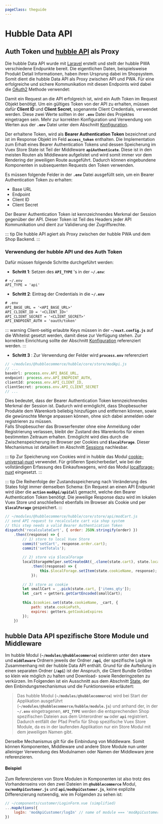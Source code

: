 ```yaml
---
pageClass: theguide
---
```


# Hubble Data API

## Auth Token und [hubble API](../../api) als Proxy

Die hubble Data API wurde mit [Laravel](https://laravel.com/) erstellt und stellt der hubble PWA
verschiedene Endpunkte bereit. Die eigentlichen Daten, beispielsweise 
Produkt Detail Informationen, haben ihren Ursprung dabei im Shopsystem.
Somit dient die hubble Data API als Proxy zwischen API und PWA.
Für eine erfolgreiche und sichere Kommunikation mit diesen Endpoints wird dabei 
die [OAuth2](https://oauth2.thephpleague.com/terminology/) Methode verwendet: 

Damit ein Request an die API erfolgreich ist, wird ein Auth Token im Request Objekt benötigt. 
Um ein gültiges Token von der API zu erhalten, müssen dafür __Client ID__ und __Client Secret__, sogenannte Client Credentials,
verwendet werden. Diese zwei Werte sollten in der __`.env`__ 
Datei des Projektes eingetragen sein. Mehr zur korrekten Konfiguration und Verwendung von Werten aus der __`.env`__ Datei 
unter dem Abschnitt [Konfiguration](../configuration.md).

Der erhaltene Token, wird als __Bearer Authentication Token__ bezeichnet und ist im Response Objekt im Feld __`access_token`__ enthalten.
Die Implementation zum Erhalt eines Bearer Authentication Tokens und dessen Speicherung im Vuex Store State ist Teil
der Middleware __`apiAuthenticate`__. Diese ist in den meisten Routen als Middleware aufgelistet und wird somit immer vor
dem Rendering der jeweiligen Route ausgeführt. Dadurch können eingebundene Komponenten in subsequenten Requests den Token
verwenden.

Es müssen folgende Felder in der __`.env`__ Datei ausgefüllt sein, um ein Bearer Authentication Token zu erhalten:
+ Base URL
+ Endpoint
+ Client ID
+ Client Secret

Der Bearer Authentication Token ist kennzeichnendes Merkmal der Session gegenüber der API.
Dieser Token ist Teil des Headers jeder API Kommunikation und dient zur Validierung der Zugriffsrechte.


::: tip
Die hubble API agiert als Proxy zwischen der hubble PWA und dem Shop Backend. 
:::
 
### Verwendung der hubble API und des Auth Token

Dafür müssen folgende Schritte durchgeführt werden:
* __Schritt 1__: Setzen des __`API_TYPE`__ 's in der __`~/.env`__:
``` text
# ~/.env
API_TYPE = 'api' 
```

* __Schritt 2__: Eintrag der Credentials in die __`~/.env`__

``` txt
# .env
API_BASE_URL = '<API_BASE_URL>'
API_CLIENT_ID = '<CLIENT_ID>'
API_CLIENT_SECRET = '<CLIENT_SECRET>'
API_ENDPOINT_AUTH = 'oauth/token'
```

::: warning
Client-seitig erlaubte Keys müssen in der __`~/nuxt.config.js`__ auf die Whitelist gesetzt werden,
damit diese zur Verfügung stehen. Zur korrekten Einrichtung sollte der Abschnitt [Konfiguration](configuration.md) referenziert werden.
:::


* __Schritt 3__ : Zur Verwendung der Felder wird __`process.env`__ referenziert
``` js
// ~/modules/@hubblecommerce/hubble/core/store/modApi.js
// ...
baseUrl: process.env.API_BASE_URL,
endpoint: process.env.API_ENDPOINT_AUTH,
clientId: process.env.API_CLIENT_ID,
clientSecret: process.env.API_CLIENT_SECRET
// ...
```

Dies bedeutet, dass der Bearer Authentication Token kennzeichnendes Merkmal der Session ist.
Dadurch wird ermöglicht, dass Shopbesucher Produkte dem Warenkorb beliebig hinzufügen und entfernen können, sowie die
gewünschte Menge anpassen können, ohne sich dabei anmelden oder registrieren zu müssen.  
Falls Shopbesucher das Browserfenster ohne eine Anmeldung oder Registrierung  verlassen, bleibt der Zustand des Warenkorbs
für einen bestimmten Zeitraum erhalten. Ermöglicht wird dies durch die Zwischenspeicherung im Browser per
Cookies und __`$localForage`__.
Dieser Mechanismus ist detailliert im Abschnitt [Sessions](../architectureanddataflow/sessions.md) nachlesbar.

::: tip
Zur Speicherung von Cookies wird in hubble das Modul [cookie-universal-nuxt](https://www.npmjs.com/package/cookie-universal-nuxt)
verwendet. Für größeren Speicherbedarf, wie bei der vollständigen Erfassung des Einkaufswagens, wird das Modul [localforage-nuxt](https://www.npmjs.com/package/localforage-nuxt) eingesetzt.
:::


::: tip
Die Reihenfolge der Zustandsspeicherung nach Veränderung des States folgt immer demselben Schema:
Ein Request an einen API Endpunkt wird über die __`action`__ __`modApi/apiCall`__ gemacht, welche den Bearer Authentication Token 
benötigt. Die jeweilige Response dazu wird im lokalen Vuex Store und anschließend ebenfalls
im Browser als Cookie und per __`$localForage`__ gespeichert.
:::


``` js
// ~/modules/@hubblecommerce/hubble/core/store/api/modCart.js
// send API request to recalculate cart via shop system
// this step needs a valid Bearer Authentication Token
dispatch('recalculateCart', { order: JSON.stringify(order) })
    .then((response) => {
        // 1) store to local Vuex Store
        commit('setCart', response.order.cart);
        commit('setTotals');
        
        // 2) store via $localForage
        localStorageHelper.setCreatedAt(_.clone(state.cart), state.localStorageLifetime)
            .then((response) => {
                this.$localForage.setItem(state.cookieName, response);
            });
        
        // 3) store as cookie
        let smallCart = _.pick(state.cart, ['items_qty']);
        let _cart = getters.getCartEncoded(smallCart);
        
        this.$cookies.set(state.cookieName, _cart, {
            path: state.cookiePath,
            expires: getters.getCookieExpires
        });
    })
```


<ImageComponent :src="$withBase('/warenkorb.svg')" />


## hubble Data API spezifische Store Module und Middleware

Im hubble Modul (__`~/modules/@hubblecommerce`__) existieren unter den __`store`__ und __`middleware`__ Ordnern jeweils der Ordner __`/api`__,
der spezifische Logik im Zusammenhang mit der hubble Data API enthält. Grund für die Aufteilung in einen separaten 
Ordner (__`/api`__) ist der Anspruch, die Client Bundle Größen so klein wie möglich zu halten und Download- sowie 
Renderingzeiten zu verkürzen.
Im Folgenden ist ein Ausschnitt aus dem Abschnitt [State](../architectureanddataflow/state.md),
der den Einbindungsmechanismus und die Funktionsweise erläutert:

> Das hubble Modul (__`~/modules/@hubblecommerce`__) wird bei Start der Applikation ausgeführt
(__`~/modules/@hubblecommerce/hubble/module.js`__) und anhand der, in der __`~/.env`__ eingetragenen,
__`API_TYPE`__ werden die entsprechenden Shop spezifischen Dateien aus dem Unterordner __`sw`__ oder
__`api`__ registriert. Dadurch entfällt der Pfad Prefix für Shop spezifische Vuex Store Module,
da es in der laufenden Applikation nur ein Store Modul mit dem jeweiligen Namen gibt.

Derselbe Mechanismus gilt für die Einbindung von Middleware.
Somit können Komponenten, Middleware und andere Store Module nun unter alleiniger Verwendung des Modulnamen oder Namen der
Middleware jene referenzieren. 

#### Beispiel

Zum Referenzieren von Store Modulen in Komponenten ist also trotz des Vorhandenseins von den zwei Dateien
im __`@hubblecommerce`__ Modul, __`sw/modApiCustomer.js`__ und __`api/modApiCustomer.js`__,
keine explizite Differenzierung notwendig, wie im Folgenden zu sehen ist:

``` js
// ~/components/customer/LoginForm.vue (simplified)
...mapActions({
    logIn: 'modApiCustomer/logIn' // name of module === 'modApiCustomer', name of action === 'logIn'
})
```